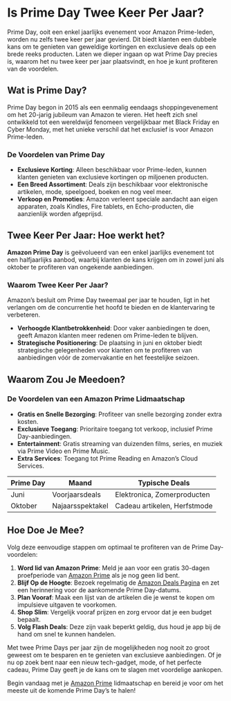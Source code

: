 # Is Prime Day Twee Keer Per Jaar?

Prime Day, ooit een enkel jaarlijks evenement voor Amazon Prime-leden, worden nu zelfs twee keer per jaar gevierd. Dit biedt klanten een dubbele kans om te genieten van geweldige kortingen en exclusieve deals op een brede reeks producten. Laten we dieper ingaan op wat Prime Day precies is, waarom het nu twee keer per jaar plaatsvindt, en hoe je kunt profiteren van de voordelen.

## Wat is Prime Day?

Prime Day begon in 2015 als een eenmalig eendaags shoppingevenement om het 20-jarig jubileum van Amazon te vieren. Het heeft zich snel ontwikkeld tot een wereldwijd fenomeen vergelijkbaar met Black Friday en Cyber Monday, met het unieke verschil dat het exclusief is voor Amazon Prime-leden.

### De Voordelen van Prime Day
- **Exclusieve Korting**: Alleen beschikbaar voor Prime-leden, kunnen klanten genieten van exclusieve kortingen op miljoenen producten.
- **Een Breed Assortiment**: Deals zijn beschikbaar voor elektronische artikelen, mode, speelgoed, boeken en nog veel meer.
- **Verkoop en Promoties**: Amazon verleent speciale aandacht aan eigen apparaten, zoals Kindles, Fire tablets, en Echo-producten, die aanzienlijk worden afgeprijsd.

## **Twee Keer Per Jaar: Hoe werkt het?**

**Amazon Prime Day** is geëvolueerd van een enkel jaarlijks evenement tot een halfjaarlijks aanbod, waarbij klanten de kans krijgen om in zowel juni als oktober te profiteren van ongekende aanbiedingen.

### Waarom Twee Keer Per Jaar?
Amazon’s besluit om Prime Day tweemaal per jaar te houden, ligt in het verlangen om de concurrentie het hoofd te bieden en de klantervaring te verbeteren.
- **Verhoogde Klantbetrokkenheid**: Door vaker aanbiedingen te doen, geeft Amazon klanten meer redenen om Prime-leden te blijven.
- **Strategische Positionering**: De plaatsing in juni en oktober biedt strategische gelegenheden voor klanten om te profiteren van aanbiedingen vóór de zomervakantie en het feestelijke seizoen.

## Waarom Zou Je Meedoen?

### De Voordelen van een Amazon Prime Lidmaatschap
- **Gratis en Snelle Bezorging**: Profiteer van snelle bezorging zonder extra kosten.
- **Exclusieve Toegang**: Prioritaire toegang tot verkoop, inclusief Prime Day-aanbiedingen.
- **Entertainment**: Gratis streaming van duizenden films, series, en muziek via Prime Video en Prime Music.
- **Extra Services**: Toegang tot Prime Reading en Amazon’s Cloud Services.

| Prime Day | Maand  | Typische Deals       |
|-----------|--------|----------------------|
| Juni      | Voorjaarsdeals | Elektronica, Zomerproducten |
| Oktober   | Najaarsspektakel | Cadeau artikelen, Herfstmode |

## Hoe Doe Je Mee?

Volg deze eenvoudige stappen om optimaal te profiteren van de Prime Day-voordelen:

1. **Word lid van Amazon Prime**: Meld je aan voor een gratis 30-dagen proefperiode van [Amazon Prime](https://132.nl/amazonprime30dagengratis) als je nog geen lid bent.
2. **Blijf Op de Hoogte**: Bezoek regelmatig de [Amazon Deals Pagina](https://132.nl/amazondealspagina) en zet een herinnering voor de aankomende Prime Day-datums.
3. **Plan Vooraf**: Maak een lijst van de artikelen die je wenst te kopen om impulsieve uitgaven te voorkomen. 
4. **Shop Slim**: Vergelijk vooraf prijzen en zorg ervoor dat je een budget bepaalt.
5. **Volg Flash Deals**: Deze zijn vaak beperkt geldig, dus houd je app bij de hand om snel te kunnen handelen.

Met twee Prime Days per jaar zijn de mogelijkheden nog nooit zo groot geweest om te besparen en te genieten van exclusieve aanbiedingen. Of je nu op zoek bent naar een nieuw tech-gadget, mode, of het perfecte cadeau, Prime Day geeft je de kans om te slagen met voordelige aankopen.

Begin vandaag met je [Amazon Prime](https://132.nl/amazonprime30dagengratis) lidmaatschap en bereid je voor om het meeste uit de komende Prime Day’s te halen!